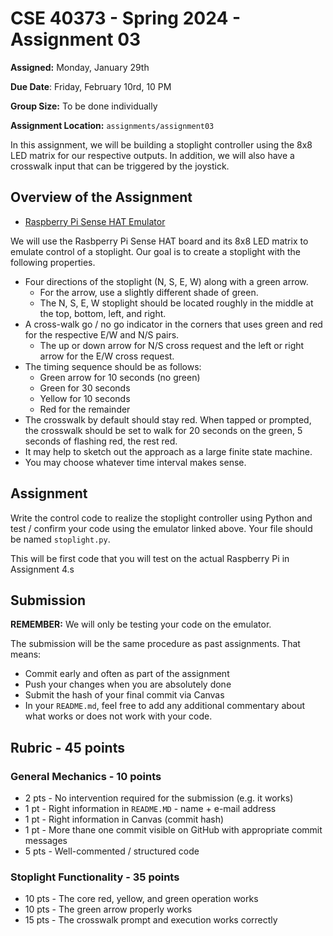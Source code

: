 # CSE 40373 - Spring 2024 - Assignment 03

**Assigned:** Monday, January 29th

**Due Date**: Friday, February 10rd, 10 PM

**Group Size:** To be done individually

**Assignment Location:** `assignments/assignment03`

In this assignment, we will be building a stoplight controller using the 8x8 LED matrix for our respective outputs.  In addition, we will also have a crosswalk input that can be triggered by the joystick.

## Overview of the Assignment

* [Raspberry Pi Sense HAT Emulator](https://trinket.io/sense-hat)

We will use the Rasbperry Pi Sense HAT board and its 8x8 LED matrix to emulate control of a stoplight.  Our goal is to create a stoplight with the following properties.

* Four directions of the stoplight (N, S, E, W) along with a green arrow.
   * For the arrow, use a slightly different shade of green.  
   * The N, S, E, W stoplight should be located roughly in the middle at the top, bottom, left, and right.  
* A cross-walk go / no go indicator in the corners that uses green and red for the respective E/W and N/S pairs.
   * The up or down arrow for N/S cross request and the left or right arrow for the E/W cross request.  
* The timing sequence should be as follows:
   * Green arrow for 10 seconds (no green)
   * Green for 30 seconds
   * Yellow for 10 seconds
   * Red for the remainder
* The crosswalk by default should stay red.  When tapped or prompted, the crosswalk should be set to walk for 20 seconds on the green, 5 seconds of flashing red, the rest red.
* It may help to sketch out the approach as a large finite state machine.  
* You may choose whatever time interval makes sense.  

## Assignment

Write the control code to realize the stoplight controller using Python and test / confirm your code using the emulator linked above.  Your file should be named `stoplight.py`.

This will be first code that you will test on the actual Raspberry Pi in Assignment 4.s

## Submission

**REMEMBER:** We will only be testing your code on the emulator.  

The submission will be the same procedure as past assignments.  That means:

* Commit early and often as part of the assignment
* Push your changes when you are absolutely done
* Submit the hash of your final commit via Canvas
* In your `README.md`, feel free to add any additional commentary about what works or does not work with your code. 

## Rubric - 45 points

### General Mechanics - 10 points

* 2 pts - No intervention required for the submission (e.g. it works)
* 1 pt - Right information in `README.MD` - name + e-mail address
* 1 pt - Right information in Canvas (commit hash)
* 1 pt - More thane one commit visible on GitHub with appropriate commit messages
* 5 pts - Well-commented / structured code

### Stoplight Functionality - 35 points

* 10 pts - The core red, yellow, and green operation works
* 10 pts - The green arrow properly works
* 15 pts - The crosswalk prompt and execution works correctly




